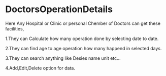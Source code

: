 # DoctorsOperationDetails
Here Any Hospital or Clinic or personal Chember of Doctors can get these facilities,

1.They can Calculate how many operation done by selecting date to date.

2.They can find age to age operation how many happend in selected days.

3.They can search anything like Desies name unit etc...

4.Add,Edit,Delete option for data.
